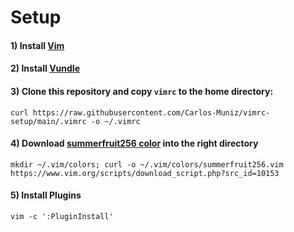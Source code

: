 # Setup
#### 1) Install [Vim](https://www.vim.org/download.php)
#### 2) Install [Vundle](https://github.com/VundleVim/Vundle.vim)
#### 3) Clone this repository and copy `vimrc` to the home directory:
    curl https://raw.githubusercontent.com/Carlos-Muniz/vimrc-setup/main/.vimrc -o ~/.vimrc
#### 4) Download [summerfruit256 color](https://www.vim.org/scripts/script.php?script_id=2577) into the right directory
    mkdir ~/.vim/colors; curl -o ~/.vim/colors/summerfruit256.vim https://www.vim.org/scripts/download_script.php?src_id=10153
#### 5) Install Plugins
    vim -c ':PluginInstall'
